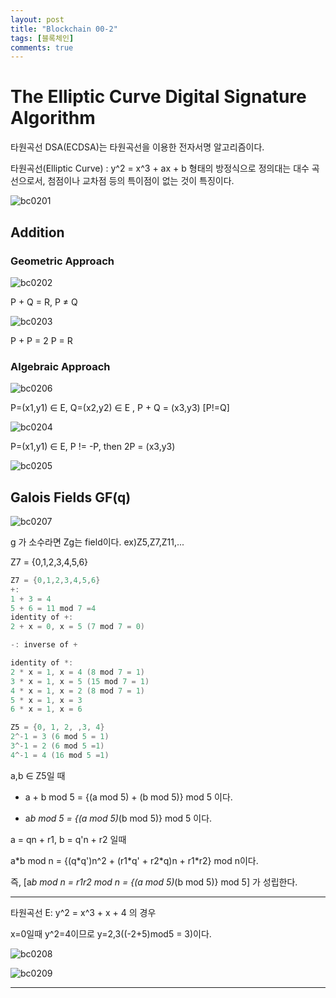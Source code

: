 ```yaml
---
layout: post
title: "Blockchain 00-2"
tags: [블록체인]
comments: true
---
```


# The Elliptic Curve Digital Signature Algorithm


타원곡선 DSA(ECDSA)는 타원곡선을 이용한 전자서명 알고리즘이다.

타원곡선(Elliptic Curve)
: y^2 = x^3 + ax + b 형태의 방정식으로 정의대는 대수 곡선으로서, 첨점이나 교차점 등의 특이점이 없는 것이 특징이다.


![bc0201](https://user-images.githubusercontent.com/26412908/65371164-c5516c00-dc9b-11e9-9ce1-b7c5e5e2631f.png)


## Addition

### Geometric Approach

![bc0202](https://user-images.githubusercontent.com/26412908/65371165-c5516c00-dc9b-11e9-9781-05c091e7b651.PNG)

P + Q = R, P ≠ Q

![bc0203](https://user-images.githubusercontent.com/26412908/65371166-c5ea0280-dc9b-11e9-9341-240ab4bfb2c7.PNG)

P + P = 2 P = R


### Algebraic Approach

![bc0206](https://user-images.githubusercontent.com/26412908/65371171-cb474d00-dc9b-11e9-8206-02216e6df485.PNG)

P=(x1,y1) ∈ E, Q=(x2,y2) ∈ E , P + Q = (x3,y3) [P!=Q]


![bc0204](https://user-images.githubusercontent.com/26412908/65371167-c5ea0280-dc9b-11e9-94d9-642ec3a96858.PNG)

P=(x1,y1) ∈ E, P != -P, then 2P = (x3,y3) 

![bc0205](https://user-images.githubusercontent.com/26412908/65371168-c5ea0280-dc9b-11e9-8be9-6c189971c27d.PNG)



## Galois Fields GF(q)


![bc0207](https://user-images.githubusercontent.com/26412908/65371172-cbdfe380-dc9b-11e9-9e0c-70fd0f0e1eff.PNG)

g 가 소수라면 Zg는 field이다. ex)Z5,Z7,Z11,...

Z7 = {0,1,2,3,4,5,6}

```cs
Z7 = {0,1,2,3,4,5,6}
+:
1 + 3 = 4
5 + 6 = 11 mod 7 =4
identity of +:
2 + x = 0, x = 5 (7 mod 7 = 0)

-: inverse of +

identity of *:
2 * x = 1, x = 4 (8 mod 7 = 1)
3 * x = 1, x = 5 (15 mod 7 = 1)
4 * x = 1, x = 2 (8 mod 7 = 1)
5 * x = 1, x = 3
6 * x = 1, x = 6
```

```cs
Z5 = {0, 1, 2, ,3, 4}
2^-1 = 3 (6 mod 5 = 1)
3^-1 = 2 (6 mod 5 =1)
4^-1 = 4 (16 mod 5 =1)
```

a,b ∈ Z5일 때

* a + b mod 5 = {(a mod 5) + (b mod 5)} mod 5 이다.

* a*b mod 5 = {(a mod 5)*(b mod 5)} mod 5 이다.

a = qn + r1, b = q'n + r2 일때

 a*b mod n = {(q\*q')n^2 + (r1\*q' + r2\*q)n + r1\*r2} mod n이다.

 즉, [a*b mod n = r1r2 mod n = {(a mod 5)*(b mod 5)} mod 5] 가 성립한다.



------------------------------------------------------------



타원곡선 E: y^2 = x^3 + x + 4 의 경우

x=0일때 y^2=4이므로 y=2,3((-2+5)mod5 = 3)이다.


![bc0208](https://user-images.githubusercontent.com/26412908/65371173-cbdfe380-dc9b-11e9-841a-fbb74585db2c.PNG)

![bc0209](https://user-images.githubusercontent.com/26412908/65371174-cbdfe380-dc9b-11e9-85f0-12e8ab3c60fe.PNG)


--------------------------------------------------


